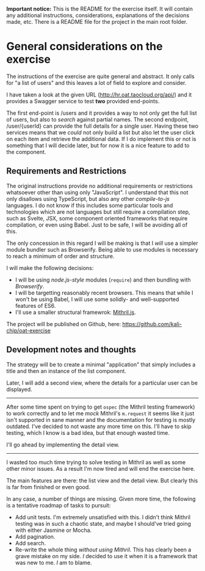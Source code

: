 **Important notice:** This is the README for the exercise itself. It will contain any additional
instructions, considerations, explanations of the decisions made, etc. There is a README file for
the project in the main root folder.

# General considerations on the exercise

The instructions of the exercise are quite general and abstract. It only calls for "a list of users" and this leaves a lot of field to explore and consider.

I have taken a look at the given URL (http://hr.oat.taocloud.org/api/) and it provides a Swagger service to test **two** provided end-points.

The first end-point is /users and it provides a way to not only get the full list of users, but also to _search_ against partial names. The second endpoint, /user/{userId} can provide the full details for a single user. Having these two services means that we _could_ not only build a list but also let the user click on each item and retrieve the additional data. If I do implement this or not is something that I will decide later, but for now it is a nice feature to add to the component.

## Requirements and Restrictions

The original instructions provide no additional requirements or restrictions whatsoever other than using only "JavaScript". I understand that this not only disallows using TypeScript, but also any other _compile-to-js_ languages. I do not know if this includes some particular tools and technologies which are not languages but still require a compilation step, such as Svelte, JSX, some component oriented frameworks that require compilation, or even using Babel. Just to be safe, I will be avoiding all of this.

The only concession in this regard I will be making is that I _will_ use a simpler module bundler such as Browserify. Being able to use modules is necessary to reach a minimum of order and structure.

I will make the following decisions:

 - I will be using _node.js-style_ modules (`require`) and then bundling with _Browserify_.
 - I will be targetting reasonably recent browsers. This means that while I won't be using Babel, I will use some solidly- and well-supported features of ES6.
 - I'll use a smaller structural framewrok: [Mithril.js](https://mithril.js.org/).

The project will be published on Github, here: https://github.com/kali-chip/oat-exercise

## Development notes and thoughts

The strategy will be to create a minimal "application" that simply includes a title and then an instance of the list component.

Later, I will add a second view, where the details for a particular user can be displayed.

----

After some time spent on trying to get `ospec` (the Mithril testing framework) to work correctly and to let me _mock_ Mithril's `m.request` it seems like it just isn't supported in sane manner and the documentation for testing is mostly outdated. I've decided to not waste any more time on this. I'll have to skip testing, which I know is a bad idea, but that enough wasted time.

I'll go ahead by implementing the detail view.

----

I wasted too much time trying to solve testing in Mithril as well as some other minor issues. As a result I'm now tired and will end the exercise here.

The main features are there: the list view and the detail view. But clearly this is far from finished or even good.

In any case, a number of things are missing. Given more time, the following is a tentative roadmap of tasks to pursuit:

 * Add unit tests. I'm extremely unsatisfied with this. I didn't think Mithril testing was in such a chaotic state, and maybe I should've tried going with either Jasmine or Mocha.
 * Add pagination.
 * Add search.
 * Re-write the whole thing _without using Mithril_. This has clearly been a grave mistake on my side. _I_ decided to use it when it is a framework that was new to me. _I_ am to blame.
